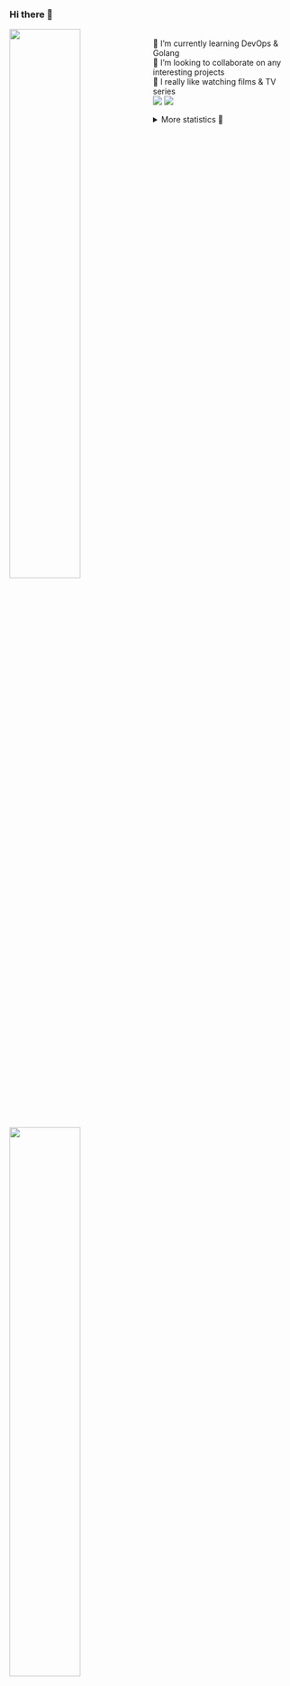 ### Hi there 👋


[<img align="left" width="50%" src="https://github-readme-stats.vercel.app/api?username=rufusnufus&hide=issues&show_icons=true&count_private=true&theme=transparent&title_color=FF6F40&text_color=FBF9F8&icon_color=F48242&hide_border=true&hide_title=true#gh-dark-mode-only">](https://metrics.lecoq.io/rufusnufus#gh-dark-mode-only)
[<img align="left" width="50%" src="https://github-readme-stats.vercel.app/api?username=rufusnufus&hide=issues&show_icons=true&count_private=true&theme=transparent&title_color=FF6533&text_color=4D4644&icon_color=FF8038&hide_border=true&hide_title=true#gh-light-mode-only">](https://metrics.lecoq.io/rufusnufus#gh-light-mode-only)

<p>
  <br>
  🌱 I’m currently learning DevOps & Golang</br>
  👯 I’m looking to collaborate on any interesting projects</br>
  🎥 I really like watching films & TV series</br>
  <a href="https://linkedin.com/in/rufusnufus"><img src="https://img.shields.io/badge/linkedin-0077B5.svg?style=for-the-badge&logo=linkedin&logoColor=white"/></a>
  <a href="https://t.me/rufusnufus"><img src="https://img.shields.io/badge/-telegram-black?style=for-the-badge&color=blue&logo=telegram"/></a>
</p>

<p text-align="left">
<details>
  <summary>More statistics 👀</summary><br/>

<!--START_SECTION:waka-->
![Code Time](http://img.shields.io/badge/Code%20Time-204%20hrs%2021%20mins-blue)

![Profile Views](http://img.shields.io/badge/Profile%20Views-1-blue)

**I'm an Early 🐤** 

```text
🌞 Morning                4930 commits        ██████░░░░░░░░░░░░░░░░░░░   22.33 % 
🌆 Daytime                12758 commits       ██████████████░░░░░░░░░░░   57.80 % 
🌃 Evening                3732 commits        ████░░░░░░░░░░░░░░░░░░░░░   16.91 % 
🌙 Night                  654 commits         █░░░░░░░░░░░░░░░░░░░░░░░░   02.96 % 
```
📅 **I'm Most Productive on Monday** 

```text
Monday                   4615 commits        █████░░░░░░░░░░░░░░░░░░░░   20.91 % 
Tuesday                  4097 commits        █████░░░░░░░░░░░░░░░░░░░░   18.56 % 
Wednesday                4511 commits        █████░░░░░░░░░░░░░░░░░░░░   20.44 % 
Thursday                 3457 commits        ████░░░░░░░░░░░░░░░░░░░░░   15.66 % 
Friday                   4002 commits        █████░░░░░░░░░░░░░░░░░░░░   18.13 % 
Saturday                 534 commits         █░░░░░░░░░░░░░░░░░░░░░░░░   02.42 % 
Sunday                   858 commits         █░░░░░░░░░░░░░░░░░░░░░░░░   03.89 % 
```


📊 **This Week I Spent My Time On** 

```text
💬 Programming Languages: 
YAML                     8 hrs 25 mins       ███████████████░░░░░░░░░░   58.20 % 
Other                    2 hrs 36 mins       █████░░░░░░░░░░░░░░░░░░░░   18.05 % 
HCL                      1 hr 56 mins        ███░░░░░░░░░░░░░░░░░░░░░░   13.43 % 
JavaScript               39 mins             █░░░░░░░░░░░░░░░░░░░░░░░░   04.49 % 
Terraform                22 mins             █░░░░░░░░░░░░░░░░░░░░░░░░   02.57 % 

🔥 Editors: 
VS Code                  11 hrs 51 mins      █████████████████████░░░░   82.03 % 
iTerm2                   2 hrs 35 mins       ████░░░░░░░░░░░░░░░░░░░░░   17.97 % 
```

**I Mostly Code in Java** 

```text
Java                     37 repos            ██████░░░░░░░░░░░░░░░░░░░   23.87 % 
Python                   20 repos            ███░░░░░░░░░░░░░░░░░░░░░░   12.90 % 
Smarty                   16 repos            ███░░░░░░░░░░░░░░░░░░░░░░   10.32 % 
HTML                     5 repos             █░░░░░░░░░░░░░░░░░░░░░░░░   03.23 % 
Mustache                 3 repos             ░░░░░░░░░░░░░░░░░░░░░░░░░   01.94 % 
```




 Last Updated on 11/04/2023 01:03:03 UTC
<!--END_SECTION:waka-->

</details>
</p>
